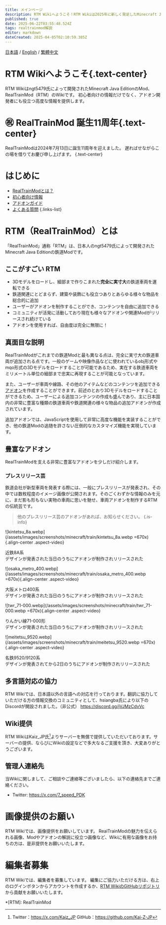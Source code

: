 ```yaml
---
title: メインページ
description: RTM Wikiへようこそ！RTM Wikiは2025年に新しく発足したMinecraft Java Editionの鉄道Mod、RealTrainMod（RTM）のWikiです。このサイトを見ればRealTrainModがわかる！
published: true
date: 2025-06-22T03:55:48.524Z
tags: realtrainmod解説
editor: markdown
dateCreated: 2025-04-05T02:10:59.385Z
---
```


[日本語](/ja/home) / [English](/en/home) / [繁體中文](/zh-tw/home)

# RTM Wikiへようこそ{.text-center}
RTM Wikiはngt5479氏によって開発されたMinecraft Java EditionのMod、RealTrainMod（RTM）のWikiです。
初心者向けの情報だけでなく、アドオン開発者にも役立つ高度な情報を提供します。

# ㊗ RealTrainMod 誕生11周年{.text-center}
RealTrainModは2024年7月13日に誕生11周年を迎えました。
遅ればせながらこの場を借りてお慶び申し上げます。
{.text-center}

# はじめに
- [RealTrainModとは？](#rtmrealtrainmodとは)
- [初心者向け情報](/ja/getting-started/)
- [アドオンガイド](/ja/addons)
- [よくある質問](/ja/faq)
{.links-list}

# RTM（RealTrainMod）とは
「RealTrainMod」通称「RTM」は、日本人のngt5479氏によって開発されたMinecraft Java Editionの鉄道Modです。

## ここがすごい RTM
- 3Dモデルをロードし、細部まで作りこまれた**完全に実寸大**の鉄道車両を運転できる
- 鉄道関連にとどまらず、建築や装飾にも役立つありとあらゆる様々な物品を総合的に追加
- ユーザーがアドオンを制作することができ、コンテンツを自由に追加できる
- コミュニティが活発に活動しており現在も様々なアドオンや関連Modがリリースされ続けている
- アドオンを使用すれば、自由度は完全に無限に！

## 真面目な説明
RealTrainModがこれまでの鉄道Modと最も異なる点は、完全に実寸大の鉄道車両が追加される点です。一般のゲームや映像作品などに使われているobj形式やmqo形式の3Dモデルをロードすることが可能であるため、実在する鉄道車両をミリメートル単位の細部まで忠実に再現することが可能となっています。

また、ユーザーが車両や線路、その他のアイテムなどのコンテンツを追加できる[アドオン](/ja/addons)を作成することができます。前述のとおり3Dモデルをロードすることができるため、ユーザーによる追加コンテンツの作成も盛んであり、主に日本国内の非常に豊富な種類の鉄道車両や鉄道関連の様々な物品の追加アドオンが作成されています。

追加アドオンでは、JavaScriptを使用して非常に高度な機能を実装することができ、他の鉄道Modの追随を許さない圧倒的なカスタマイズ機能を実現しています。

## 豊富なアドオン
RealTrainModを支える非常に豊富なアドオンを少しだけ紹介します。

### プレスリリース芸
鉄道会社が新型車両を発表する際には、一般にプレスリリースが発表され、その中では数枚程度のイメージ画像が公開されます。そのごくわずかな情報のみを元に、まだ影も形もない実物の車両に思いを馳せ、車両アドオンを制作するRTMの伝統芸です。

> 他のプレスリリース芸のアドオンがあれば、お知らせください。
{.is-info}

<div class="flex gap-4">
  <div>
    
  ![kintetsu_8a.webp](/assets/images/screenshots/minecraft/train/kintetsu_8a.webp =670x){.align-center .aspect-video}
  <p class="text-center">近鉄8A系<br>デザインが発表された当日のうちにアドオンが制作されリリースされた</p>
  </div>

  <div>
    
  ![osaka_metro_400.webp](/assets/images/screenshots/minecraft/train/osaka_metro_400.webp =670x){.align-center .aspect-video}
  <p  class="text-center">大阪メトロ400系<br>デザインが発表された当日のうちにアドオンが制作されリリースされた</p>
  </div>

  <div>
    
  ![twr_71-000.webp](/assets/images/screenshots/minecraft/train/twr_71-000.webp =670x){.align-center .aspect-video}
  <p class="text-center">りんかい線71-000形<br>デザインが発表された当日のうちにアドオンが制作されリリースされた</p>
  </div>

  <div>
    
  ![meitetsu_9520.webp](/assets/images/screenshots/minecraft/train/meitetsu_9520.webp =670x){.align-center .aspect-video}
  <p class="text-center">名鉄9520/9120系<br>デザインが発表されてから2日のうちにアドオンが制作されリリースされた</p>
  </div>
</div>

## 多言語対応の協力
RTM Wikiでは、日本語以外の言語への対応を行っております。翻訳に協力していただける方の情報交換のコミュニティとして、hsiangba氏により以下のDiscordが開設されました。（非公式）
https://discord.gg/jVJMzCdvVc

## Wiki提供
RTM WikiはKaiz_JP氏[^1]よりサーバーを無償で提供していただいております。サーバーの提供、ならびにWikiの設定などで多大なるご支援を頂き、大変ありがとうございます。

## 管理人連絡先
当Wikiに関しまして、ご相談やご連絡等ございましたら、以下の連絡先までご連絡ください。
- Twitter: https://x.com/7_speed_PDK

# 画像提供のお願い
RTM Wikiでは、画像提供をお願いしています。
RealTrainModの魅力を伝えられる画像、Modやアドオンの解説に役立つ画像など、Wikiに有用な画像をお持ちの方は、是非提供をお願いいたします。

# 編集者募集
RTM Wikiでは、編集者を募集しています。
編集にご協力いただける方は、右上のログインボタンからアカウントを作成するか、[RTM WikiのGitHubリポジトリ](https://github.com/Builder256/RTM-Wiki) から貢献をお願いいたします。

[^1]: Twitter：https://x.com/Kaiz_JP
GitHub：https://github.com/Kai-Z-JP

*[RTM]: RealTrainMod